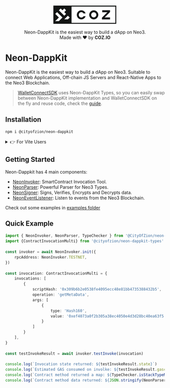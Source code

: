 <p align="center">
  <img
    src="/.github/resources/images/coz.png"
    width="200px;">
</p>

<p align="center">
  Neon-DappKit is the easiest way to build a dApp on Neo3.
  <br/> Made with ❤ by <b>COZ.IO</b>
</p>

# Neon-DappKit

Neon-DappKit is the easiest way to build a dApp on Neo3. Suitable to connect Web Applications, Off-chain JS Servers and 
React-Native Apps to the Neo3 Blockchain.

> [WalletConnectSDK](https://github.com/CityOfZion/wallet-connect-sdk) uses Neon-DappKit Types, so  you can easily swap
between Neon-DappKit implementation and WalletConnectSDK on the fly and reuse code, check the
[guide](https://github.com/CityOfZion/neon-dappkit/blob/main/packages/neon-dappkit/WALLET-CONNECT.md).

## Installation
```sh
npm i @cityofzion/neon-dappkit
```

<details>
<summary>👉 For Vite Users</summary>

In the vite.config.ts file you must change the global value like this:
```ts
import {defineConfig} from 'vite'

export default defineConfig({
    //your config here
    define: {
        global: 'globalThis',
        process: {
            version: 'globalThis'
        }
        //...
    },
})
```
</details>

## Getting Started

Neon-Dappkit has 4 main components:
- [NeonInvoker](https://github.com/CityOfZion/neon-dappkit/blob/main/packages/neon-dappkit/NEON-INVOKER.md): SmartContract Invocation Tool.
- [NeonParser](https://github.com/CityOfZion/neon-dappkit/blob/main/packages/neon-dappkit/NEON-PARSER.md): Powerful Parser for Neo3 Types.
- [NeonSigner](https://github.com/CityOfZion/neon-dappkit/blob/main/packages/neon-dappkit/NEON-SIGNER.md): Signs, Verifies, Encrypts and Decrypts data.
- [NeonEventListener](https://github.com/CityOfZion/neon-dappkit/blob/main/packages/neon-dappkit/NEON-EVENT-LISTENER.md): Listen to events from the Neo3 Blockchain.

Check out some examples in [examples folder](https://github.com/CityOfZion/neon-dappkit/blob/main/packages/neon-dappkit/examples)


## Quick Example

```ts
import { NeonInvoker, NeonParser, TypeChecker } from '@CityOfZion/neon-dappkit'
import {ContractInvocationMulti} from '@cityofzion/neon-dappkit-types'

const invoker = await NeonInvoker.init({
    rpcAddress: NeonInvoker.TESTNET,
})

const invocation: ContractInvocationMulti = {
    invocations: [
        {
            scriptHash: '0x309b6b2e0538fe4095ecc48e81bb4735388432b5',
            operation: 'getMetaData',
            args: [
                {
                    type: 'Hash160',
                    value: '0xef4073a0f2b305a38ec4050e4d3d28bc40ea63f5'
                }
            ]
        }
    ],
}

const testInvokeResult = await invoker.testInvoke(invocation)

console.log(`Invocation state returned: ${testInvokeResult.state}`)
console.log(`Estimated GAS consumed on involke: ${testInvokeResult.gasconsumed} GAS`) // Using testInvoke ensures zero GAS consumption, unlike invokeFunction.
console.log(`Contract method returned a map: ${TypeChecker.isStackTypeMap(testInvokeResult.stack[0])}`)
console.log(`Contract method data returned: ${JSON.stringify(NeonParser.parseRpcResponse(testInvokeResult.stack[0]), null, 2)}`)
```

